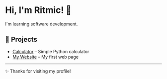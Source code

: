 # Hi, I'm Ritmic! 👋
I'm learning software development.  

## 📂 Projects
- [Calculator](https://github.com/ritmicofficial/calculator) – Simple Python calculator
- [My Website](https://github.com/RitmicOfficial/website) – My first web page

---

✨ Thanks for visiting my profile!
